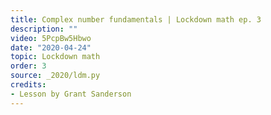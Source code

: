 ```yaml
---
title: Complex number fundamentals | Lockdown math ep. 3
description: ""
video: 5PcpBw5Hbwo
date: "2020-04-24"
topic: Lockdown math
order: 3
source: _2020/ldm.py
credits:
- Lesson by Grant Sanderson
---
```

